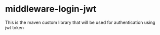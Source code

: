 # middleware-login-jwt
This is the maven custom library that will be used for authentication using jwt token
